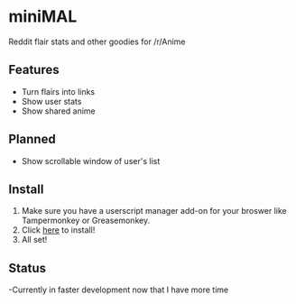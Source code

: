 # miniMAL
Reddit flair stats and other goodies for /r/Anime

## Features
- Turn flairs into links 
- Show user stats 
- Show shared anime 

## Planned
- Show scrollable window of user's list

## Install
1. Make sure you have a userscript manager add-on for your broswer like Tampermonkey or Greasemonkey.
2. Click [here](https://github.com/TrickRoom/miniMAL/raw/master/rMiniMAL.user.js) to install!
3. All set!


## Status
-Currently in faster development now that I have more time

